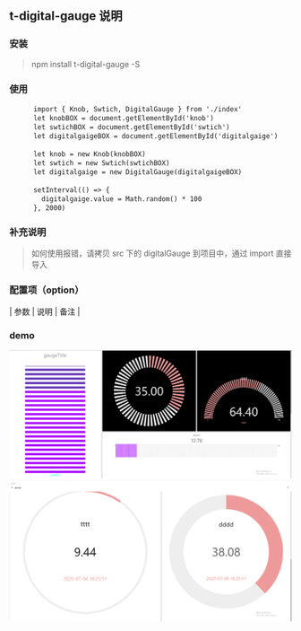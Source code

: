 ## t-digital-gauge 说明

### 安装

> npm install t-digital-gauge -S

### 使用

```
      import { Knob, Swtich, DigitalGauge } from './index'
      let knobBOX = document.getElementById('knob')
      let swtichBOX = document.getElementById('swtich')
      let digitalgaigeBOX = document.getElementById('digitalgaige')

      let knob = new Knob(knobBOX)
      let swtich = new Swtich(swtichBOX)
      let digitalgaige = new DigitalGauge(digitalgaigeBOX)

      setInterval(() => {
        digitalgaige.value = Math.random() * 100
      }, 2000)
```

### 补充说明

> 如何使用报错，请拷贝 src 下的 digitalGauge 到项目中，通过 import 直接导入

### 配置项（option）

| 参数 | 说明 | 备注 |

### demo

![demo](https://github.com/xiaomitangtang/t-digital-gauge/blob/master/img/1.png)
![demo](https://github.com/xiaomitangtang/t-digital-gauge/blob/master/img/2.png)
